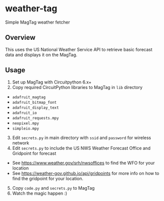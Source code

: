 # weather-tag

Simple MagTag weather fetcher

## Overview

This uses the US National Weather Service API to retrieve basic forecast data and displays it on the MagTag.

## Usage

1. Set up MagTag with Circuitpython 6.x+
2. Copy required CircuitPython libraries to MagTag in `lib` directory
  * `adafruit_magtag`
  * `adafruit_bitmap_font`
  * `adafruit_display_text`
  * `adafruit_io`
  * `adafruit_requests.mpy`
  * `neopixel.mpy`
  * `simpleio.mpy`
3. Edit `secrets.py` in main directory with `ssid` and `password` for wireless network
4. Edit `secrets.py` to include the US NWS Weather Forecast Office and Gridpoint for forecast
  * See https://www.weather.gov/srh/nwsoffices to find the WFO for your location
  * See https://weather-gov.github.io/api/gridpoints for more info on how to find the gridpoint for your location.
5. Copy `code.py` and `secrets.py` to MagTag
6. Watch the magic happen :)